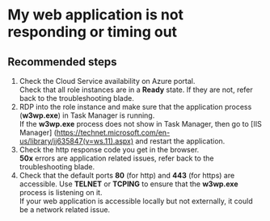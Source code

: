 <properties 
	pageTitle="My web application is not responding or timing out"
	description="My web application is not responding or timing out"
	service="microsoft.classiccompute"
	resource="cloudservices"
	authors="jluk"
	displayOrder="4"
	selfHelpType="resource"
	supportTopicIds=""
	resourceTags=""	 
	productPesIds=""
	cloudEnvironments="public"
/>

# My web application is not responding or timing out

## **Recommended steps**
1.	Check the Cloud Service availability on Azure portal. <br>
Check that all role instances are in a **Ready** state. If they are not, refer back to the troubleshooting blade.
2.	RDP into the role instance and make sure that the application process (**w3wp.exe**) in Task Manager is running. <br>
If the **w3wp.exe** process does not show in Task Manager, then go to [IIS Manager] (https://technet.microsoft.com/en-us/library/jj635847(v=ws.11).aspx) and restart the application.
3.	Check the http response code you get in the browser. <br>
**50x** errors are application related issues, refer back to the troubleshooting blade.
4.	Check that the default ports **80** (for http) and **443** (for https) are accessible. Use **TELNET** or **TCPING** to ensure that the **w3wp.exe** process is listening on it. <br>
If your web application is accessible locally but not externally, it could be a network related issue. 
